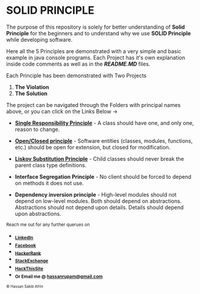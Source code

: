# SOLID PRINCIPLE
The purpose of this repository is solely for better understanding of **Solid Principle** for the beginners and to understand why we use **SOLID Principle** while developing software.

Here all the 5 Principles are demonstrated with a very simple and basic example in java console programs.
Each Project has it's own explanation inside code comments as well as in the **_README.MD_** files.

Each Principle has been demonstrated with Two Projects
1. **The Violation**
2. **The Solution** 

The project can be navigated through the Folders with principal names above, or you can click on the Links Below ->

* __[Single Responsibility Principle](https://github.com/strangerOfDarkness/SOLID_PRINCIPLE/tree/main/SingleResponsibilityPrinciple)__ -  A class should have one, and only one, reason to change.  

* **[Open/Closed principle](https://github.com/strangerOfDarkness/SOLID_PRINCIPLE/tree/main/OpenClosePrinciple)** - Software entities (classes, modules, functions, etc.) should be open for extension, but closed for modification.

* **[Liskov Substitution Principle](https://github.com/strangerOfDarkness/SOLID_PRINCIPLE/tree/main/LiskovSubstitutionPrinciple)** - Child classes should never break the parent class type definitions.

* **Interface Segregation Principle** - No client should be forced to depend on methods it does not use.

* **Dependency inversion principle** - High-level modules should not depend on low-level modules. Both should depend on abstractions. Abstractions should not depend upon details. Details should depend upon abstractions.



<sub>Reach me out for any further querues on</sub>
 * <sub>**[LinkedIn](https://www.linkedin.com/in/hassanrupam/)**</sub>
 * <sub>**[Facebook](https://www.facebook.com/hassan.sakib/)**</sub>
 * <sub>**[HackerRank](https://www.hackerrank.com/ID15103144)**</sub>
 * <sub>**[StackExchange](https://stackexchange.com/users/12605274/hassan-sakib-rupam)**</sub>
 * <sub>**[HackThisSite](https://www.hackthissite.org/user/view/_d4RKN355/)**</sub>
 * <sub>**Or Email me @ [hassanrupam@gmail.com](mailto:hassanrupam@gmail.com)**</sub>

<sub><sup>:copyright: Hassan Sakib Afrin</sup></sub>
